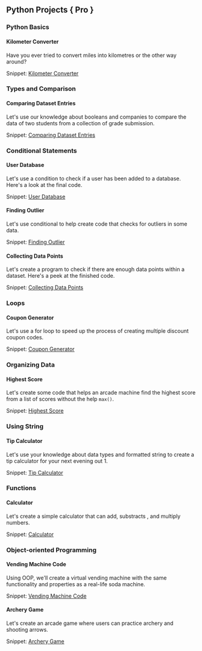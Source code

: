 ## Python Projects { Pro }

### Python Basics

#### Kilometer Converter

 Have you ever tried to convert miles into
 kilometres or the other way around?

 Snippet: [Kilometer Converter](https://github.com/aniketchavan2211/aniketchavan2211/blob/594bdb7fcf105456ad01d64940474e8995504ba2/Python/Python%20Project/pro/Kilometer_Converter.py)

### Types and Comparison

#### Comparing Dataset Entries

 Let's use our knowledge about booleans and companies to
 compare the data of two students from a collection of grade
 submission.

 Snippet: [Comparing Dataset Entries](https://github.com/aniketchavan2211/aniketchavan2211/blob/594bdb7fcf105456ad01d64940474e8995504ba2/Python/Python%20Project/pro/Comparing-Dataset-Entries.py)

### Conditional Statements

#### User Database

 Let's use a condition to check if a user has been added
 to a database. Here's a look at the final code.

 Snippet: [User Database](https://github.com/aniketchavan2211/aniketchavan2211/blob/594bdb7fcf105456ad01d64940474e8995504ba2/Python/Python%20Project/pro/User_Database.py)

#### Finding Outlier

 Let's use conditional to help create code that checks for
 outliers in some data.

 Snippet: [Finding Outlier](https://github.com/aniketchavan2211/aniketchavan2211/blob/a5c425e30bda2ec8f9d582012d63ba46068c65ea/Python/Python%20Project/pro/Fining_Outliers.py)

#### Collecting Data Points

 Let's create a program to check if there are enough data
 points within a dataset. Here's a peek at the finished code.

 Snippet: [Collecting Data Points](https://github.com/aniketchavan2211/aniketchavan2211/blob/594bdb7fcf105456ad01d64940474e8995504ba2/Python/Python%20Project/pro/Collecting_Data_Points.py)

### Loops

#### Coupon Generator

 Let's use a for loop to speed up the process of creating
 multiple discount coupon codes.

 Snippet: [Coupon Generator](https://github.com/aniketchavan2211/aniketchavan2211/blob/594bdb7fcf105456ad01d64940474e8995504ba2/Python/Python%20Project/pro/Coupons_Generator.py)

### Organizing Data

#### Highest Score

 Let's create some code that helps an arcade machine find
 the highest score from a list of scores without the help
 `max()`.

 Snippet: [Highest Score](https://github.com/aniketchavan2211/aniketchavan2211/blob/594bdb7fcf105456ad01d64940474e8995504ba2/Python/Python%20Project/pro/Highest_Score.py)

### Using String

#### Tip Calculator

 Let's use your knowledge about data types and formatted
 string to create a tip calculator for your next evening
 out 1.

 Snippet: [Tip Calculator](https://github.com/aniketchavan2211/aniketchavan2211/blob/594bdb7fcf105456ad01d64940474e8995504ba2/Python/Python%20Project/pro/Tip_Calculator.py)

### Functions

#### Calculator

 Let's create a simple calculator that can add, substracts
 , and multiply numbers.

 Snippet: [Calculator](https://github.com/aniketchavan2211/aniketchavan2211/blob/1682e1f5da4cb1f5e8493d4ff9cd13a1f8404aeb/Python/Python%20Project/pro/Calculator.py)

### Object-oriented Programming

#### Vending Machine Code

 Using OOP, we'll create a virtual vending machine with the
 same functionality and properties as a real-life soda machine.

Snippet: [Vending Machine Code](https://github.com/aniketchavan2211/aniketchavan2211/blob/10bff116b01275c6b7d82faea8ab5ff23a042d99/Python/Python%20Project/pro/Vending%20Machine%20Code.py)

#### Archery Game

 Let's create an arcade game where users can practice archery
 and shooting arrows.

Snippet: [Archery Game]()
